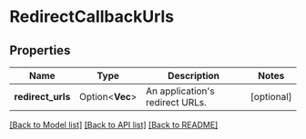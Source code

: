 # RedirectCallbackUrls

## Properties

Name | Type | Description | Notes
------------ | ------------- | ------------- | -------------
**redirect_urls** | Option<**Vec<String>**> | An application's redirect URLs. | [optional]

[[Back to Model list]](../README.md#documentation-for-models) [[Back to API list]](../README.md#documentation-for-api-endpoints) [[Back to README]](../README.md)


